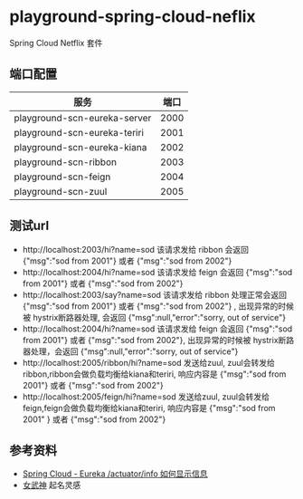# playground-spring-cloud-neflix

Spring Cloud Netflix 套件

## 端口配置

服务                          | 端口
-----------------------------|------
playground-scn-eureka-server | 2000
playground-scn-eureka-teriri | 2001
playground-scn-eureka-kiana  | 2002
playground-scn-ribbon        | 2003
playground-scn-feign         | 2004
playground-scn-zuul          | 2005

## 测试url

- http://localhost:2003/hi?name=sod 该请求发给 ribbon 会返回 {"msg":"sod from 2001"} 或者 {"msg":"sod from 2002"}
- http://localhost:2004/hi?name=sod 该请求发给 feign 会返回 {"msg":"sod from 2001"} 或者 {"msg":"sod from 2002"}
- http://localhost:2003/say?name=sod 该请求发给 ribbon 处理正常会返回 {"msg":"sod from 2001"} 或者 {"msg":"sod from 2002"} , 出现异常的时候被
  hystrix断路器处理, 会返回 {"msg":null,"error":"sorry, out of service"}
- http://localhost:2004/hi?name=sod 该请求发给 feign 会返回 {"msg":"sod from 2001"} 或者 {"msg":"sod from 2002"}, 出现异常的时候被
  hystrix断路器处理，会返回 {"msg":null,"error":"sorry, out of service"}
- http://localhost:2005/ribbon/hi?name=sod 发送给zuul, zuul会转发给 ribbon,ribbon会做负载均衡给kiana和teriri, 响应内容是 {"msg":"sod from
  2001"} 或者 {"msg":"sod from 2002"}
- http://localhost:2005/feign/hi?name=sod 发送给zuul, zuul会转发给 feign,feign会做负载均衡给kiana和teriri, 响应内容是 {"msg":"sod from 2001"
  } 或者 {"msg":"sod from 2002"}

## 参考资料

- [Spring Cloud - Eureka /actuator/info 如何显示信息](https://blog.csdn.net/philosophyy/article/details/102726596)
- [女武神](https://www.bh3.com/valkyries) 起名灵感